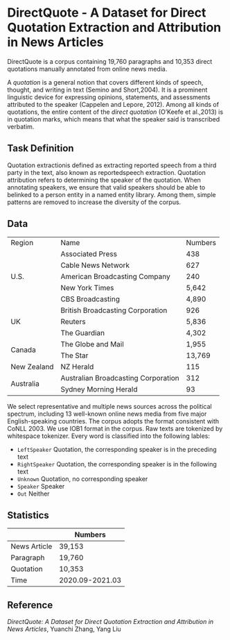 # DirectQuote - A Dataset for Direct Quotation Extraction and Attribution in News Articles

DirectQuote is a corpus containing 19,760 paragraphs and 10,353 direct quotations manually annotated from online news media.

A _quotation_ is a general notion that covers different kinds of speech, thought, and writing in text (Semino and Short,2004). It is a prominent linguistic device for expressing opinions, statements, and assessments attributed to the speaker (Cappelen and Lepore, 2012). Among all kinds of quotations, the entire content of the _direct quotation_ (O’Keefe et al.,2013) is in quotation marks, which means that what the speaker said is transcribed verbatim.

## Task Definition
Quotation extractionis defined as extracting reported speech from a third party in the text, also known as reportedspeech extraction. Quotation attribution refers to determining the speaker of the quotation. When annotating speakers, we ensure that valid speakers should be able to belinked to a person entity in a named entity library. Among them, simple patterns are removed to increase the diversity of the corpus. 

## Data 


<table>
   <tr>
      <td>Region</td>
      <td>Name</td>
      <td>Numbers</td>
   </tr>
   <tr>
      <td rowspan="5">U.S.</td>
      <td>Associated Press</td>
      <td>438</td>
   </tr>
   <tr>
      <td>Cable News Network</td>
      <td>627</td>
   </tr>
   <tr>
      <td>American Broadcasting Company</td>
      <td>240</td>
   </tr>
   <tr>
      <td>New York Times</td>
      <td>5,642</td>
   </tr>
   <tr>
      <td>CBS Broadcasting</td>
      <td>4,890</td>
   </tr>
   <tr>
      <td rowspan="3">UK</td>
      <td>British Broadcasting Corporation</td>
      <td>926</td>
   </tr>
   <tr>
      <td>Reuters</td>
      <td>5,836</td>
   </tr>
   <tr>
      <td>The Guardian</td>
      <td>4,302</td>
   </tr>
   <tr>
      <td rowspan="2">Canada</td>
      <td>The Globe and Mail</td>
      <td>1,955</td>
   </tr>
   <tr>
      <td>The Star</td>
      <td>13,769</td>
   </tr>
   <tr>
      <td>New Zealand</td>
      <td>NZ Herald</td>
      <td>115</td>
   </tr>
   <tr>
      <td rowspan="2">Australia</td>
      <td>Australian Broadcasting Corporation</td>
      <td>312</td>
   </tr>
   <tr>
      <td>Sydney Morning Herald</td>
      <td>93</td>
   </tr>
</table>

We select representative and multiple news sources across the political spectrum, including 13 well-known online news media from five major English-speaking countries. The corpus adopts the format consistent with CoNLL 2003. We use IOB1 format in the corpus. Raw texts are tokenized by whitespace tokenizer. Every word is classified into the following lables:

* `LeftSpeaker` Quotation, the corresponding speaker is in the preceding text
* `RightSpeaker` Quotation, the corresponding speaker is in the following text
* `Unknown` Quotation, no corresponding speaker
* `Speaker` Speaker
* `Out` Neither


## Statistics
|              | Numbers         |
| ------------ | --------------- |
| News Article | 39,153          |
| Paragraph    | 19,760          |
| Quotation    | 10,353          |
| Time         | 2020.09-2021.03 |


## Reference
_DirectQuote: A Dataset for Direct Quotation Extraction and Attribution in News Articles_, Yuanchi Zhang, Yang Liu